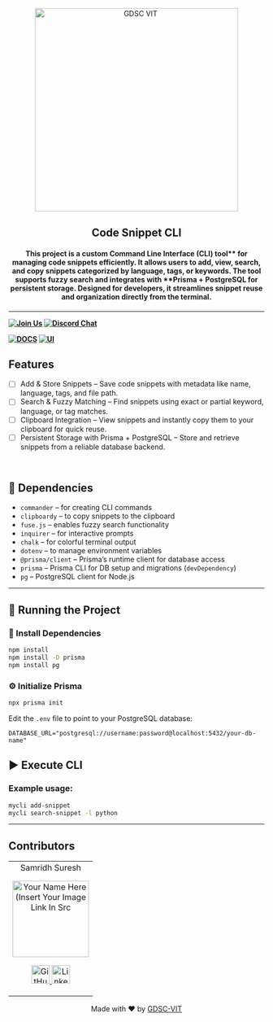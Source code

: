 <p align="center">
<a href="https://dscvit.com">
	<img width="400" src="https://user-images.githubusercontent.com/56252312/159312411-58410727-3933-4224-b43e-4e9b627838a3.png#gh-light-mode-only" alt="GDSC VIT"/>
</a>
	<h2 align="center"> Code Snippet CLI </h2>
	<h4 align="center"> This project is a custom Command Line Interface (CLI) tool** for managing code snippets efficiently. It allows users to add, view, search, and copy snippets categorized by language, tags, or keywords. The tool supports fuzzy search and integrates with **Prisma + PostgreSQL for persistent storage. Designed for developers, it streamlines snippet reuse and organization directly from the terminal.<h4>
</p>

---
[![Join Us](https://img.shields.io/badge/Join%20Us-Developer%20Student%20Clubs-red)](https://dsc.community.dev/vellore-institute-of-technology/)
[![Discord Chat](https://img.shields.io/discord/760928671698649098.svg)](https://discord.gg/498KVdSKWR)

[![DOCS](https://img.shields.io/badge/Documentation-see%20docs-green?style=flat-square&logo=appveyor)](INSERT_LINK_FOR_DOCS_HERE) 
  [![UI ](https://img.shields.io/badge/User%20Interface-Link%20to%20UI-orange?style=flat-square&logo=appveyor)](INSERT_UI_LINK_HERE)


## Features
- [ ] Add & Store Snippets – Save code snippets with metadata like name, language, tags, and file path. 
- [ ] Search & Fuzzy Matching – Find snippets using exact or partial keyword, language, or tag matches. 
- [ ] Clipboard Integration – View snippets and instantly copy them to your clipboard for quick reuse.
- [ ] Persistent Storage with Prisma + PostgreSQL – Store and retrieve snippets from a reliable database backend.

<br>

## 🧩 Dependencies

* `commander` – for creating CLI commands
* `clipboardy` – to copy snippets to the clipboard
* `fuse.js` – enables fuzzy search functionality
* `inquirer` – for interactive prompts
* `chalk` – for colorful terminal output
* `dotenv` – to manage environment variables
* `@prisma/client` – Prisma’s runtime client for database access
* `prisma` – Prisma CLI for DB setup and migrations (`devDependency`)
* `pg` – PostgreSQL client for Node.js

---

## 🚀 Running the Project

### 🔧 Install Dependencies

```bash
npm install
npm install -D prisma
npm install pg
```

### ⚙️ Initialize Prisma

```bash
npx prisma init
```

Edit the `.env` file to point to your PostgreSQL database:

```
DATABASE_URL="postgresql://username:password@localhost:5432/your-db-name"
```

## ▶️ Execute CLI

### Example usage:

```bash
mycli add-snippet
mycli search-snippet -l python
```

---


## Contributors

<table>
	<tr align="center">
		<td>
		Samridh Suresh
		<p align="center">
			<img src = "https://dscvit.com/images/dsc-logo-square.svg" width="150" height="150" alt="Your Name Here (Insert Your Image Link In Src">
		</p>
			<p align="center">
				<a href = "https://github.com/person1">
					<img src = "http://www.iconninja.com/files/241/825/211/round-collaboration-social-github-code-circle-network-icon.svg" width="36" height = "36" alt="GitHub"/>
				</a>
				<a href = "https://www.linkedin.com/in/person1">
					<img src = "http://www.iconninja.com/files/863/607/751/network-linkedin-social-connection-circular-circle-media-icon.svg" width="36" height="36" alt="LinkedIn"/>
				</a>
			</p>
		</td>
	</tr>
</table>

<p align="center">
	Made with ❤ by <a href="https://dscvit.com">GDSC-VIT</a>
</p>
